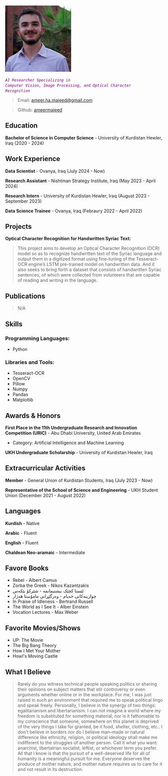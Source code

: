 ![picture of me](image.png)

_<code style="color : purple">AI Researcher Specializing in Computer Vision, Image Processing, and Optical Character Recognition</code>_

> Email: [ameer.ha.majeed@gmail.com](ameer.ha.majeed@gmail.com)

> Github: [ameermajeed](https://github.com/ameermajeed)

## Education
__Bachelor of Science in Computer Science__ - University of Kurdistan Hewler, Iraq (2020 - 2024)

## Work Experience
__Data Scientist__ - Ovanya, Iraq (July 2024 - Now)

__Research Assistant__ - Nishtman Strategy Institute, Iraq (May 2023 - April 2024)

__Research Intern__ - University of Kurdistan Hewler, Iraq (August 2023 - September 2023)

__Data Science Trainee__ - Ovanya, Iraq (Febraury 2022 - April 2022)

## Projects
__Optical Character Recognition for Handwritten Syriac Text:__ 
> This project aims to develop an Optical Character Recognition (OCR) model so as to recognize handwritten text of the Syriac language and output them in a digitized format using fine-tuning of the Tesseract-OCR engine’s LSTM pre-trained model on handwritten data. And it also seeks to bring forth a dataset that consists of handwritten Syriac sentences, of which were collected from volunteers that are capable of reading and writing in the language.

## Publications
> N/A

## Skills
### Programming Languages:
* Python

### Libraries and Tools:
* Tesseract-OCR
* OpenCV
* Pillow
* Numpy
* Pandas
* Matplotlib

## Awards & Honors
__First Place in the 11th Undergraduate Research and Innovation Competition (URIC)__ - Abu Dhabi University, United Arab Emirates
* Category: Artificial Intelligence and Machine Learning

__UKH Undergraduate Scholarship__ - University of Kurdistan Hewler, Iraq

## Extracurricular Activities
__Member__  - General Union of Kurdistan Students, Iraq (July 2023 - Now)

__Representative of the School of Science and Engineering__ - UKH Student Union (December 2021 - August
2022)

## Languages
__Kurdish__ - Native

__Arabic__ - Fluent

__English__ - Fluent

__Chaldean Neo-aramaic__ - Intermediate

## Favore Books
- Rebel - Albert Camus
- Zorba the Greek - Nikos Kazantzakis
- ئێستا کچێک نیشتیمانمە - شێرکۆ بێکەس
- چوارینەکانی خەیام - وەرگێڕانی مامۆستا هەژار
- In Praise of Idleness - Bertrand Russell
- The World as I See It - Alber Einstein
- Vocation Lectures - Max Weber

## Favorite Movies/Shows
- UP: The Movie
- The Big Bang Theory
- How I Met Your Mother
- Howl's Moving Castle

## What I Believe
> Rarely do you witness technical people speaking politics or sharing their opinions on subject matters that stir controversy or even arguments whether online or in the workplace. For me, I was just raised in such an environment that required me to speak political lingo and speak freely. Personally, I believe in the synergy of two things: egalitarianism and libertarianism. I can not imagine a world where my freedom is substituted for something material, nor is it fathomable to my conscience that someone, somewhere on this planet is deprived of the very things I take for granted, be it food, shelter, clothing, etc.. I don't believe in borders nor do I believe man-made or natural difference like ethnicity, religion, or political ideology shall make me indifferent to the struggles of another person. Call it what you want: anarchist, libertatrian socialist, leftist, or whichever term you prefer. All that I know is that the pursuit of a well-deserved life for all of humanity is a meaningful pursuit for me. Everyone deserves the produce of mother nature, and mother nature requires us to care for it and not result in its destruction.

